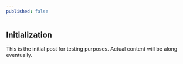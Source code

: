 ```yaml
---
published: false
---
```

## Initialization

This is the initial post for testing purposes. Actual content will be along eventually.
